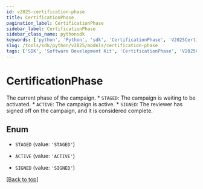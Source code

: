 ```yaml
---
id: v2025-certification-phase
title: CertificationPhase
pagination_label: CertificationPhase
sidebar_label: CertificationPhase
sidebar_class_name: pythonsdk
keywords: ['python', 'Python', 'sdk', 'CertificationPhase', 'V2025CertificationPhase'] 
slug: /tools/sdk/python/v2025/models/certification-phase
tags: ['SDK', 'Software Development Kit', 'CertificationPhase', 'V2025CertificationPhase']
---
```


# CertificationPhase

The current phase of the campaign. * `STAGED`: The campaign is waiting to be activated. * `ACTIVE`: The campaign is active. * `SIGNED`: The reviewer has signed off on the campaign, and it is considered complete. 

## Enum

* `STAGED` (value: `'STAGED'`)

* `ACTIVE` (value: `'ACTIVE'`)

* `SIGNED` (value: `'SIGNED'`)

[[Back to top]](#) 


